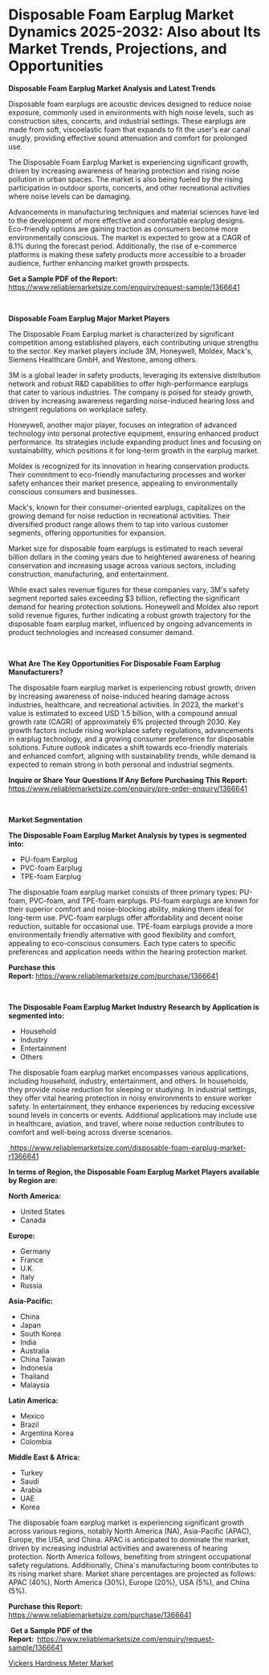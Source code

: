 <p><h1>Disposable Foam Earplug Market Dynamics 2025-2032: Also about Its Market Trends, Projections, and Opportunities</h1></p><p><strong>Disposable Foam Earplug Market Analysis and Latest Trends</strong></p>
<p><p>Disposable foam earplugs are acoustic devices designed to reduce noise exposure, commonly used in environments with high noise levels, such as construction sites, concerts, and industrial settings. These earplugs are made from soft, viscoelastic foam that expands to fit the user's ear canal snugly, providing effective sound attenuation and comfort for prolonged use.</p><p>The Disposable Foam Earplug Market is experiencing significant growth, driven by increasing awareness of hearing protection and rising noise pollution in urban spaces. The market is also being fueled by the rising participation in outdoor sports, concerts, and other recreational activities where noise levels can be damaging. </p><p>Advancements in manufacturing techniques and material sciences have led to the development of more effective and comfortable earplug designs. Eco-friendly options are gaining traction as consumers become more environmentally conscious. The market is expected to grow at a CAGR of 8.1% during the forecast period. Additionally, the rise of e-commerce platforms is making these safety products more accessible to a broader audience, further enhancing market growth prospects.</p></p>
<p><strong>Get a Sample PDF of the Report:&nbsp;</strong> <a href="https://www.reliablemarketsize.com/enquiry/request-sample/1366641?utm_campaign=3298&utm_medium=2&utm_source=Github&utm_content=ia&utm_term=22032025&utm_id=disposable-foam-earplug">https://www.reliablemarketsize.com/enquiry/request-sample/1366641</a></p>
<p>&nbsp;</p>
<p><strong>Disposable Foam Earplug Major Market Players</strong></p>
<p><p>The Disposable Foam Earplug market is characterized by significant competition among established players, each contributing unique strengths to the sector. Key market players include 3M, Honeywell, Moldex, Mack's, Siemens Healthcare GmbH, and Westone, among others. </p><p>3M is a global leader in safety products, leveraging its extensive distribution network and robust R&D capabilities to offer high-performance earplugs that cater to various industries. The company is poised for steady growth, driven by increasing awareness regarding noise-induced hearing loss and stringent regulations on workplace safety.</p><p>Honeywell, another major player, focuses on integration of advanced technology into personal protective equipment, ensuring enhanced product performance. Its strategies include expanding product lines and focusing on sustainability, which positions it for long-term growth in the earplug market.</p><p>Moldex is recognized for its innovation in hearing conservation products. Their commitment to eco-friendly manufacturing processes and worker safety enhances their market presence, appealing to environmentally conscious consumers and businesses.</p><p>Mack's, known for their consumer-oriented earplugs, capitalizes on the growing demand for noise reduction in recreational activities. Their diversified product range allows them to tap into various customer segments, offering opportunities for expansion.</p><p>Market size for disposable foam earplugs is estimated to reach several billion dollars in the coming years due to heightened awareness of hearing conservation and increasing usage across various sectors, including construction, manufacturing, and entertainment.</p><p>While exact sales revenue figures for these companies vary, 3M's safety segment reported sales exceeding $3 billion, reflecting the significant demand for hearing protection solutions. Honeywell and Moldex also report solid revenue figures, further indicating a robust growth trajectory for the disposable foam earplug market, influenced by ongoing advancements in product technologies and increased consumer demand.</p></p>
<p>&nbsp;</p>
<p><strong>What Are The Key Opportunities For Disposable Foam Earplug Manufacturers?</strong></p>
<p><p>The disposable foam earplug market is experiencing robust growth, driven by increasing awareness of noise-induced hearing damage across industries, healthcare, and recreational activities. In 2023, the market's value is estimated to exceed USD 1.5 billion, with a compound annual growth rate (CAGR) of approximately 6% projected through 2030. Key growth factors include rising workplace safety regulations, advancements in earplug technology, and a growing consumer preference for disposable solutions. Future outlook indicates a shift towards eco-friendly materials and enhanced comfort, aligning with sustainability trends, while demand is expected to remain strong in both personal and industrial segments.</p></p>
<p><strong>Inquire or Share Your Questions If Any Before Purchasing This Report:</strong> <a href="https://www.reliablemarketsize.com/enquiry/pre-order-enquiry/1366641?utm_campaign=3298&utm_medium=2&utm_source=Github&utm_content=ia&utm_term=22032025&utm_id=disposable-foam-earplug">https://www.reliablemarketsize.com/enquiry/pre-order-enquiry/1366641</a></p>
<p>&nbsp;</p>
<p><strong>Market Segmentation</strong></p>
<p><strong>The Disposable Foam Earplug Market Analysis by types is segmented into:</strong></p>
<p><ul><li>PU-foam Earplug</li><li>PVC-foam Earplug</li><li>TPE-foam Earplug</li></ul></p>
<p><p>The disposable foam earplug market consists of three primary types: PU-foam, PVC-foam, and TPE-foam earplugs. PU-foam earplugs are known for their superior comfort and noise-blocking ability, making them ideal for long-term use. PVC-foam earplugs offer affordability and decent noise reduction, suitable for occasional use. TPE-foam earplugs provide a more environmentally friendly alternative with good flexibility and comfort, appealing to eco-conscious consumers. Each type caters to specific preferences and application needs within the hearing protection market.</p></p>
<p><strong>Purchase this Report:&nbsp;</strong><a href="https://www.reliablemarketsize.com/purchase/1366641?utm_campaign=3298&utm_medium=2&utm_source=Github&utm_content=ia&utm_term=22032025&utm_id=disposable-foam-earplug">https://www.reliablemarketsize.com/purchase/1366641</a></p>
<p>&nbsp;</p>
<p><strong>The Disposable Foam Earplug Market Industry Research by Application is segmented into:</strong></p>
<p><ul><li>Household</li><li>Industry</li><li>Entertainment</li><li>Others</li></ul></p>
<p><p>The disposable foam earplug market encompasses various applications, including household, industry, entertainment, and others. In households, they provide noise reduction for sleeping or studying. In industrial settings, they offer vital hearing protection in noisy environments to ensure worker safety. In entertainment, they enhance experiences by reducing excessive sound levels in concerts or events. Additional applications may include use in healthcare, aviation, and travel, where noise reduction contributes to comfort and well-being across diverse scenarios.</p></p>
<p><a href="https://www.reliablemarketsize.com/disposable-foam-earplug-market-r1366641?utm_campaign=3298&utm_medium=2&utm_source=Github&utm_content=ia&utm_term=22032025&utm_id=disposable-foam-earplug">&nbsp;https://www.reliablemarketsize.com/disposable-foam-earplug-market-r1366641</a></p>
<p><strong>In terms of Region, the Disposable Foam Earplug Market Players available by Region are:</strong></p>
<p>
    <p> <strong> North America: </strong>
        <ul>
            <li>United States</li>
            <li>Canada</li>
        </ul>
        </p> 
    <p> <strong> Europe: </strong>
        <ul>
            <li>Germany</li>
            <li>France</li>
            <li>U.K.</li>
            <li>Italy</li>
            <li>Russia</li>
        </ul>
        </p> 
    <p> <strong> Asia-Pacific: </strong>
        <ul>
            <li>China</li>
            <li>Japan</li>
            <li>South Korea</li>
            <li>India</li>
            <li>Australia</li>
            <li>China Taiwan</li>
            <li>Indonesia</li>
            <li>Thailand</li>
            <li>Malaysia</li>
        </ul>
        </p> 
    <p> <strong> Latin America: </strong>
        <ul>
            <li>Mexico</li>
            <li>Brazil</li>
            <li>Argentina Korea</li>
            <li>Colombia</li>
        </ul>
        </p> 
    <p> <strong> Middle East & Africa: </strong>
        <ul>
            <li>Turkey</li>
            <li>Saudi</li>
            <li>Arabia</li>
            <li>UAE</li>
            <li>Korea</li>
        </ul>
    </p>
    </p>
<p><p>The disposable foam earplug market is experiencing significant growth across various regions, notably North America (NA), Asia-Pacific (APAC), Europe, the USA, and China. APAC is anticipated to dominate the market, driven by increasing industrial activities and awareness of hearing protection. North America follows, benefiting from stringent occupational safety regulations. Additionally, China's manufacturing boom contributes to its rising market share. Market share percentages are projected as follows: APAC (40%), North America (30%), Europe (20%), USA (5%), and China (5%).</p></p>
<p><strong>Purchase this Report: </strong><a href="https://www.reliablemarketsize.com/purchase/1366641?utm_campaign=3298&utm_medium=2&utm_source=Github&utm_content=ia&utm_term=22032025&utm_id=disposable-foam-earplug">https://www.reliablemarketsize.com/purchase/1366641</a></p>
<p>&nbsp;<strong>Get a Sample PDF of the Report:&nbsp;&nbsp;</strong><a href="https://www.reliablemarketsize.com/enquiry/request-sample/1366641?utm_campaign=3298&utm_medium=2&utm_source=Github&utm_content=ia&utm_term=22032025&utm_id=disposable-foam-earplug">https://www.reliablemarketsize.com/enquiry/request-sample/1366641</a></p>
<p><strong></strong></p>
<p><p><a href="https://github.com/vilolakoreni/Market-Research-Report-List-1/blob/main/vickers-hardness-meter-market.md?utm_campaign=3298&utm_medium=2&utm_source=Github&utm_content=ia&utm_term=22032025&utm_id=disposable-foam-earplug">Vickers Hardness Meter Market</a></p></p>